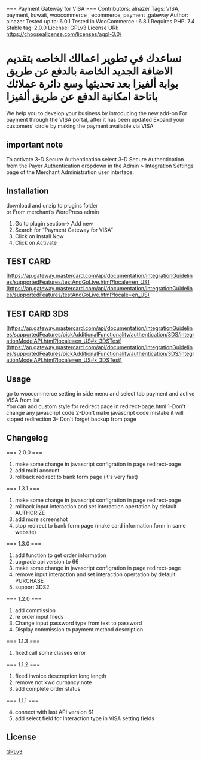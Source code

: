 === Payment Gateway for VISA ===
Contributors: alnazer
Tags: VISA, payment, kuwait, woocommerce , ecommerce, payment ,gateway
Author: alnazer
Tested up to: 6.0.1
Tested in WooCommerce : 6.8.1
Requires PHP: 7.4
Stable tag: 2.0.0
License: GPLv3
License URI: https://choosealicense.com/licenses/agpl-3.0/

نساعدك في تطوير اعمالك الخاصه بتقديم الاضافة الجديد
الخاصة بالدفع عن طريق بوابة ألفيزا بعد تحديثها
وسع دائرة عملائك باتاحة امكانية الدفع عن طريق ألفيزا
==========
We help you to develop your business by introducing the new add-on
For payment through the VISA portal, after it has been updated
Expand your customers' circle by making the payment available via VISA

## important note
To activate 3-D Secure Authentication
select 3-D Secure Authentication from the Payer Authentication dropdown in the Admin > Integration Settings page of the Merchant Administration user interface.

## Installation

download and unzip to plugins folder
<br/>
or
From merchant’s WordPress admin

1. Go to plugin section-> Add new
2. Search for “Payment Gateway for VISA”
3. Click on Install Now
4. Click on Activate

## TEST CARD

[https://ap.gateway.mastercard.com/api/documentation/integrationGuidelines/supportedFeatures/testAndGoLive.html?locale=en_US](https://ap.gateway.mastercard.com/api/documentation/integrationGuidelines/supportedFeatures/testAndGoLive.html?locale=en_US)

## TEST CARD 3DS

[https://ap.gateway.mastercard.com/api/documentation/integrationGuidelines/supportedFeatures/pickAdditionalFunctionality/authentication/3DS/integrationModelAPI.html?locale=en_US#x_3DSTest](https://ap.gateway.mastercard.com/api/documentation/integrationGuidelines/supportedFeatures/pickAdditionalFunctionality/authentication/3DS/integrationModelAPI.html?locale=en_US#x_3DSTest)

## Usage

go to woocommerce setting in side menu and select tab payment and active VISA from list
<br/>
You can add custom style for redirect page in redirect-page.html
1-Don't change any javascript code
2-Don't make javascript code mistake it will stoped redirection
3- Don't forget backup from page

## Changelog

=== 2.0.0 ===

1. make some change in javascript configration in page redirect-page
2. add multi account
3. rollback redirect to bank form page (it's very fast)

=== 1.3.1 ===

1. make some change in javascript configration in page redirect-page
2. rollback input interaction and set interaction opertation by default AUTHORIZE
3. add more screenshot
4. stop redirect to bank form page (make card information form in same website)

=== 1.3.0 ===

1. add function to get order information
2. upgrade api version to 66
3. make some change in javascript configration in page redirect-page
4. remove input interaction and set interaction opertation by default PURCHASE
5. support 3DS2

=== 1.2.0 ===

1. add commission
2. re order input fileds 
3. Change input password type from text to password
4. Display commission to payment method description 

=== 1.1.3 ===

1. fixed call some classes error

=== 1.1.2 ===

1. fixed invoice descreption long length
2. remove not kwd curnancy note
3. add complete order status

=== 1.1.1 ===

4. connect with last API version 61
5. add select field for Interaction type in VISA setting fields

## License

[GPLv3](https://choosealicense.com/licenses/agpl-3.0/)
